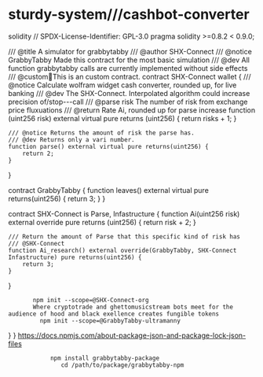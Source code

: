 # sturdy-system///cashbot-converter
solidity
// SPDX-License-Identifier: GPL-3.0
pragma solidity >=0.8.2 < 0.9.0;

/// @title A simulator for grabbytabby
/// @author SHX-Connect
/// @notice GrabbyTabby Made this contract for the most basic simulation
/// @dev All function grabbytabby calls are currently implemented without side effects
/// @custom💱This is an custom contract.
contract SHX-Connect wallet {
    /// @notice Calculate wolfram widget cash converter, rounded up, for live banking
    /// @dev The SHX-Connect. Interpolated algorithm could increase precision of/stop---call
    /// @parse risk The number of risk from exchange price fluxuations 
    /// @return Rate Ai, rounded up for parse increase
    function (uint256 risk) external virtual pure returns (uint256) {
        return risks + 1;
    }

    /// @notice Returns the amount of risk the parse has.
    /// @dev Returns only a vari number.
    function parse() external virtual pure returns(uint256) {
        return 2;
    }
}

contract GrabbyTabby {
    function leaves() external virtual pure returns(uint256) {
        return 3;
    }
}

contract SHX-Connect is Parse, Infastructure {
    function Ai(uint256 risk) external override pure returns (uint256) {
        return risk + 2;
    }

    /// Return the amount of Parse that this specific kind of risk has
    /// @SHX-Connect
    function Ai_research() external override(GrabbyTabby, SHX-Connect Infastructure) pure returns(uint256) {
        return 3;
    }
}

     
           npm init --scope=@SHX-Connect-org
           Where cryptotrade and ghettomusicstream bots meet for the audience of hood and black exellence creates fungible tokens
             npm init --scope=@GrabbyTabby-ultramanny


}
    }
          https://docs.npmjs.com/about-package-json-and-package-lock-json-files

           
             
                npm install grabbytabby-package
                   cd /path/to/package/grabbytabby-npm


